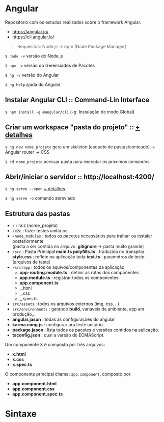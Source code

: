 # Angular
Repositório com os estudos realizados sobre o framework Angular.

- https://angular.io/
- https://cli.angular.io/

> Requesitos: Node.js -> npm (Node Package Manager)

`$ node -v` versão do Node.js 

`$ npm -v` versão do Gerenciados de Pacotes

`$ ng -v` versão do Angular

`$ ng help` ajuda do Angular

## Instalar Angular CLI :: Command-Lin Interface

`$ npm install -g @angular/cli`  (-g: Instalação de modo Global)

## Criar um workspace "pasta do projeto" :: [+ detalhes](https://angular.io/guide/strict-mode)

`$ ng new nome_projeto`  gera um skeleton (esqueto de pastas/conteudo) -> Angular router -> CSS

`$ cd nome_projeto`    acessar pasta para executar os proximos comandos

## Abrir/iniciar o servidor :: http://localhost:4200/

`$ ng serve --open`  [+ detalhes](https://angular.io/cli/serve )

`$ ng serve -o` comando abreviado

## Estrutura das pastas
- `/` : raiz (nome_projeto)
- `/e2e` : fazer testes unitários
- `/node_modules` : todos os pacotes necessários para tralhar ou instalar posteriormente <br>
(pasta a ser contida no arquivo: **gitignore** -> pasta muito grande)
- `/src` : Pasta Principal
    **main.ts**
    **polyfills.ts** : traduzida no transpilar
    **style.css** : reflete na aplicação toda
    **test.ts** : parametros de teste (arquivos de teste)
- `/src/app` : todos os aquivos/componentes da aplicação
    * **app-routing.module.ts** : definir as rotas dos componentes
    * **app.module.ts** : registrar todos os componentes
    * **app.component.ts** 
    * _.html
    * _.css
    * _.spec.ts
- `src/assets` : todos os arquivos externos (img, css, ..)
- `src/environments` : gerando **build**, variaveis de ambiente, app em produção,..
- **angular.jason** : todas as configurações do angular
- **karma.cong.js** : configurar ara teste unitário
- **package.jason** : lista todos os pacotes e versões contidos na aplicação.
- **tsconfig.json** : qual a versão do ECMAScript.

Um componente X é composto por três arquivos:
- **x.html**
- **x.css**
- **x.spec.ts**
 
O componente principal chama: `app.component`, composto por:
- **app.component.html**
- **app.component.css**
- **app.component.spec.ts**


# Sintaxe
